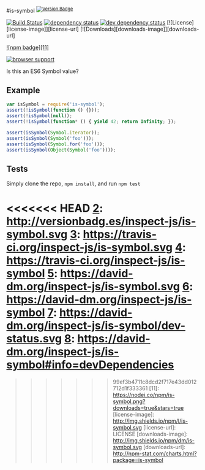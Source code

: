#is-symbol <sup>[![Version Badge][2]][1]</sup>

[![Build Status][3]][4]
[![dependency status][5]][6]
[![dev dependency status][7]][8]
[![License][license-image]][license-url]
[![Downloads][downloads-image]][downloads-url]

[![npm badge][11]][1]

[![browser support][9]][10]

Is this an ES6 Symbol value?

## Example

```js
var isSymbol = require('is-symbol');
assert(!isSymbol(function () {}));
assert(!isSymbol(null));
assert(!isSymbol(function* () { yield 42; return Infinity; });

assert(isSymbol(Symbol.iterator));
assert(isSymbol(Symbol('foo')));
assert(isSymbol(Symbol.for('foo')));
assert(isSymbol(Object(Symbol('foo'))));
```

## Tests
Simply clone the repo, `npm install`, and run `npm test`

[1]: https://npmjs.org/package/is-symbol
<<<<<<< HEAD
[2]: http://versionbadg.es/inspect-js/is-symbol.svg
[3]: https://travis-ci.org/inspect-js/is-symbol.svg
[4]: https://travis-ci.org/inspect-js/is-symbol
[5]: https://david-dm.org/inspect-js/is-symbol.svg
[6]: https://david-dm.org/inspect-js/is-symbol
[7]: https://david-dm.org/inspect-js/is-symbol/dev-status.svg
[8]: https://david-dm.org/inspect-js/is-symbol#info=devDependencies
=======
[2]: http://vb.teelaun.ch/ljharb/is-symbol.svg
[3]: https://travis-ci.org/ljharb/is-symbol.svg
[4]: https://travis-ci.org/ljharb/is-symbol
[5]: https://david-dm.org/ljharb/is-symbol.svg
[6]: https://david-dm.org/ljharb/is-symbol
[7]: https://david-dm.org/ljharb/is-symbol/dev-status.svg
[8]: https://david-dm.org/ljharb/is-symbol#info=devDependencies
[9]: https://ci.testling.com/ljharb/is-symbol.png
[10]: https://ci.testling.com/ljharb/is-symbol
>>>>>>> 99ef3b4711c8dcd2f717e43dd012712d1f333361
[11]: https://nodei.co/npm/is-symbol.png?downloads=true&stars=true
[license-image]: http://img.shields.io/npm/l/is-symbol.svg
[license-url]: LICENSE
[downloads-image]: http://img.shields.io/npm/dm/is-symbol.svg
[downloads-url]: http://npm-stat.com/charts.html?package=is-symbol
